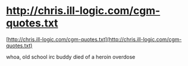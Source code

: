 <!--
id: 551723573
link: http://tumblr.atmos.org/post/551723573/http-chris-ill-logic-com-cgm-quotes-txt
slug: http-chris-ill-logic-com-cgm-quotes-txt
date: Mon Apr 26 2010 15:26:44 GMT-0700 (PDT)
publish: 2010-04-026
tags: 
title: http://chris.ill-logic.com/cgm-quotes.txt
-->


http://chris.ill-logic.com/cgm-quotes.txt
=========================================

[http://chris.ill-logic.com/cgm-quotes.txt](http://chris.ill-logic.com/cgm-quotes.txt)

whoa, old school irc buddy died of a heroin overdose

